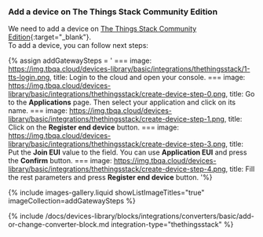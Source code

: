### Add a device on The Things Stack Community Edition

We need to add a device on [The Things Stack Community Edition](https://console.cloud.thethings.network){:target="_blank"}.  
To add a device, you can follow next steps:  

{% assign addGatewaySteps = '
    ===
        image: https://img.tbqa.cloud/devices-library/basic/integrations/thethingsstack/1-tts-login.png,
        title: Login to the cloud and open your console.
    ===
        image: https://img.tbqa.cloud/devices-library/basic/integrations/thethingsstack/create-device-step-0.png,
        title: Go to the **Applications** page. Then select your application and click on its name.
    ===
        image: https://img.tbqa.cloud/devices-library/basic/integrations/thethingsstack/create-device-step-1.png,
        title: Click on the **Register end device** button.
    ===
        image: https://img.tbqa.cloud/devices-library/basic/integrations/thethingsstack/create-device-step-3.png,
        title: Put the **Join EUI** value to the field. You can use **Application EUI** and press the **Confirm** button.
    ===
        image: https://img.tbqa.cloud/devices-library/basic/integrations/thethingsstack/create-device-step-4.png,
        title: Fill the rest parameters and press **Register end device** button.
'%}

{% include images-gallery.liquid showListImageTitles="true" imageCollection=addGatewaySteps %}


{% include /docs/devices-library/blocks/integrations/converters/basic/add-or-change-converter-block.md integration-type="thethingsstack" %}